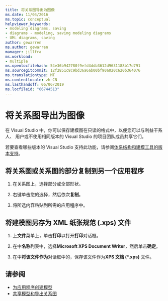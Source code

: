 ```yaml
---
title: 将关系图导出为图像
ms.date: 11/04/2016
ms.topic: conceptual
helpviewer_keywords:
- modeling diagrams, saving
- diagrams - modeling, saving modeling diagrams
- UML diagrams, saving
author: gewarren
ms.author: gewarren
manager: jillfra
ms.workload:
- multiple
ms.openlocfilehash: 54e36b942780f9efd4ddb3612d9631188b17d791
ms.sourcegitcommit: 12f2851c8c9bd36a6ab00bf90a020c620b364076
ms.translationtype: MT
ms.contentlocale: zh-CN
ms.lasthandoff: 06/06/2019
ms.locfileid: "66744513"
---
```

# <a name="export-diagrams-as-images"></a>将关系图导出为图像

在 Visual Studio 中，你可以保存建模图在只读的格式中，以便您可以与利益干系人、 用户或不使用相同版本的 Visual Studio 的项目团队成员共享它们。

若要查看哪些版本的 Visual Studio 支持此功能，请参阅[体系结构和建模工具的版本支持](../modeling/what-s-new-for-design-in-visual-studio.md#VersionSupport)。

## <a name="copy-a-diagram-or-part-of-a-diagram-to-another-application"></a>将关系图或关系图的部分复制到另一个应用程序

1. 在关系图上，选择部分或全部形状。

2. 右键单击您的选择，然后依次**复制**。

3. 将所选内容粘贴到所需的应用程序中。

## <a name="save-a-modeling-diagram-as-an-xml-paper-specification-xps-file"></a>将建模图另存为 XML 纸张规范 (.xps) 文件

1. 上**文件**菜单上，单击**打印**以打开**打印**对话框。

2. 在中**名称**列表中，选择**Microsoft XPS Document Writer**，然后单击**确定**。

3. 在中**将该文件作为**对话框中的，保存该文件作为**XPS 文档 (\*.xps)** 文件。

## <a name="see-also"></a>请参阅

- [为应用程序创建模型](../modeling/create-models-for-your-app.md)
- [共享模型和导出关系图](../modeling/share-models-and-exporting-diagrams.md)